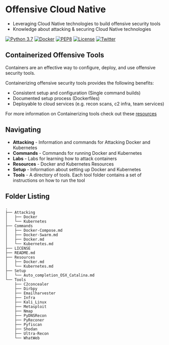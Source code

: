 # Offensive Cloud Native

* Leveraging Cloud Native technologies to build offensive security tools 
* Knowledge about attacking & securing Cloud Native technologies

[![Python 3.7](https://img.shields.io/badge/python-3.7-FADA5E.svg?logo=python)](https://www.python.org/) 
[![Docker](https://img.shields.io/badge/docker-required-0db7ed.svg?logo=docker)](https://www.docker.com/) [![PEP8](https://img.shields.io/badge/code%20style-pep8-red.svg)](https://www.python.org/dev/peps/pep-0008/) [![License](https://img.shields.io/badge/license-GPL3-lightgrey.svg)](https://www.gnu.org/licenses/gpl-3.0.en.html) [![Twitter](https://img.shields.io/badge/twitter-sneakerhax-38A1F3?logo=twitter)](https://twitter.com/sneakerhax)

## Containerized Offensive Tools

Containers are an effective way to configure, deploy, and use offensive security tools. 

Containerizing offensive security tools provides the following benefits:

* Consistent setup and configuration (Single command builds)
* Documented setup process (Dockerfiles)
* Deployable to cloud services (e.g. recon scans, c2 infra, team services)

For more information on Containerizing tools check out these [resources](https://github.com/sneakerhax/OffensiveCloudNative/blob/main/Resources/)

## Navigating

* **Attacking** - Information and commands for Attacking Docker and Kubernetes
* **Commands** - Commands for running Docker and Kubernetes
* **Labs** - Labs for learning how to attack containers
* **Resources** - Docker and Kubernetes Resources
* **Setup** - Information about setting up Docker and Kubernetes
* **Tools** - A directory of tools. Each tool folder contains a set of instructions on how to run the tool

## Folder Listing
```
.
├── Attacking
│   ├── Docker
│   └── Kubernetes
├── Commands
│   ├── Docker-Compose.md
│   ├── Docker-Swarm.md
│   ├── Docker.md
│   └── Kubernetes.md
├── LICENSE
├── README.md
├── Resources
│   ├── Docker.md
│   └── Kubernetes.md
├── Setup
│   └── Auto_completion_OSX_Catalina.md
└── Tools
    ├── C2concealer
    ├── Dirbpy
    ├── Emailharvester
    ├── Infra
    ├── Kali_Linux
    ├── Metasploit
    ├── Nmap
    ├── PyDNSRecon
    ├── PyReconer
    ├── Pyfiscan
    ├── Shodan
    ├── Ultra-Recon
    └── WhatWeb
```
